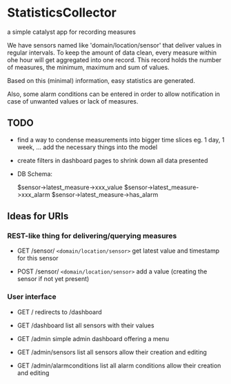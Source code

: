 # StatisticsCollector #

a simple catalyst app for recording measures

We have sensors named like 'domain/location/sensor' that deliver values in
regular intervals. To keep the amount of data clean, every measure within ohe
hour will get aggregated into one record. This record holds the number of
measures, the minimum, maximum and sum of values.

Based on this (minimal) information, easy statistics are generated.

Also, some alarm conditions can be entered in order to allow notification in
case of unwanted values or lack of measures.

## TODO ##

* find a way to condense measurements into bigger time slices eg. 1 day, 1 week, ...
  add the necessary things into the model

* create filters in dashboard pages to shrink down all data presented

* DB Schema:

  $sensor->latest_measure->xxx_value
  $sensor->latest_measure->xxx_alarm
  $sensor->latest_measure->has_alarm


## Ideas for URIs ##

### REST-like thing for delivering/querying measures ###

* GET /sensor/ `<domain/location/sensor>`
  get latest value and timestamp for this sensor

* POST /sensor/ `<domain/location/sensor>`
  add a value (creating the sensor if not yet present)


### User interface ###

* GET /
  redirects to /dashboard

* GET /dashboard
  list all sensors with their values

* GET /admin
  simple admin dashboard offering a menu

* GET /admin/sensors
  list all sensors allow their creation and editing

* GET /admin/alarmconditions
  list all alarm conditions allow their creation and editing


